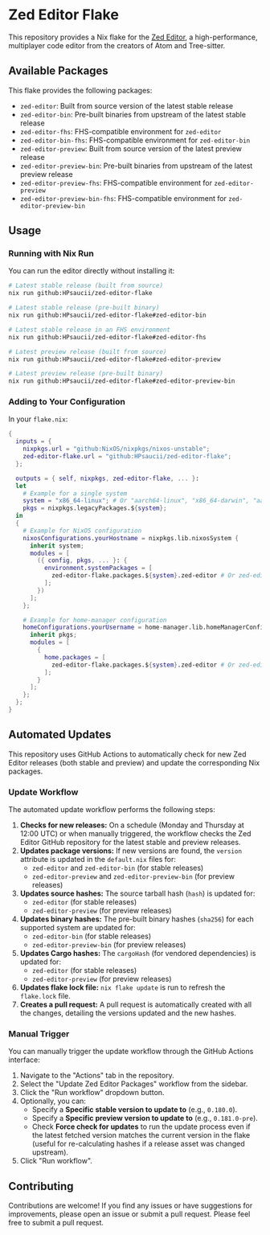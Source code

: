 # Zed Editor Flake

This repository provides a Nix flake for the [Zed Editor](https://zed.dev/), a high-performance, multiplayer code editor from the creators of Atom and Tree-sitter.

## Available Packages

This flake provides the following packages:

- `zed-editor`: Built from source version of the latest stable release
- `zed-editor-bin`: Pre-built binaries from upstream of the latest stable release
- `zed-editor-fhs`: FHS-compatible environment for `zed-editor`
- `zed-editor-bin-fhs`: FHS-compatible environment for `zed-editor-bin`
- `zed-editor-preview`: Built from source version of the latest preview release
- `zed-editor-preview-bin`: Pre-built binaries from upstream of the latest preview release
- `zed-editor-preview-fhs`: FHS-compatible environment for `zed-editor-preview`
- `zed-editor-preview-bin-fhs`: FHS-compatible environment for `zed-editor-preview-bin`

## Usage

### Running with Nix Run

You can run the editor directly without installing it:

```sh
# Latest stable release (built from source)
nix run github:HPsaucii/zed-editor-flake

# Latest stable release (pre-built binary)
nix run github:HPsaucii/zed-editor-flake#zed-editor-bin

# Latest stable release in an FHS environment
nix run github:HPsaucii/zed-editor-flake#zed-editor-fhs

# Latest preview release (built from source)
nix run github:HPsaucii/zed-editor-flake#zed-editor-preview

# Latest preview release (pre-built binary)
nix run github:HPsaucii/zed-editor-flake#zed-editor-preview-bin
```

### Adding to Your Configuration

In your `flake.nix`:

```nix
{
  inputs = {
    nixpkgs.url = "github:NixOS/nixpkgs/nixos-unstable";
    zed-editor-flake.url = "github:HPsaucii/zed-editor-flake";
  };

  outputs = { self, nixpkgs, zed-editor-flake, ... }:
  let
    # Example for a single system
    system = "x86_64-linux"; # Or "aarch64-linux", "x86_64-darwin", "aarch64-darwin"
    pkgs = nixpkgs.legacyPackages.${system};
  in
  {
    # Example for NixOS configuration
    nixosConfigurations.yourHostname = nixpkgs.lib.nixosSystem {
      inherit system;
      modules = [
        ({ config, pkgs, ... }: {
          environment.systemPackages = [
            zed-editor-flake.packages.${system}.zed-editor # Or zed-editor-bin, zed-editor-preview, etc.
          ];
        })
      ];
    };

    # Example for home-manager configuration
    homeConfigurations.yourUsername = home-manager.lib.homeManagerConfiguration {
      inherit pkgs;
      modules = [
        {
          home.packages = [
            zed-editor-flake.packages.${system}.zed-editor # Or zed-editor-bin, zed-editor-preview, etc.
          ];
        }
      ];
    };
  };
}
```

## Automated Updates

This repository uses GitHub Actions to automatically check for new Zed Editor releases (both stable and preview) and update the corresponding Nix packages.

### Update Workflow

The automated update workflow performs the following steps:

1.  **Checks for new releases:** On a schedule (Monday and Thursday at 12:00 UTC) or when manually triggered, the workflow checks the Zed Editor GitHub repository for the latest stable and preview releases.
2.  **Updates package versions:** If new versions are found, the `version` attribute is updated in the `default.nix` files for:
    *   `zed-editor` and `zed-editor-bin` (for stable releases)
    *   `zed-editor-preview` and `zed-editor-preview-bin` (for preview releases)
3.  **Updates source hashes:** The source tarball hash (`hash`) is updated for:
    *   `zed-editor` (for stable releases)
    *   `zed-editor-preview` (for preview releases)
4.  **Updates binary hashes:** The pre-built binary hashes (`sha256`) for each supported system are updated for:
    *   `zed-editor-bin` (for stable releases)
    *   `zed-editor-preview-bin` (for preview releases)
5.  **Updates Cargo hashes:** The `cargoHash` (for vendored dependencies) is updated for:
    *   `zed-editor` (for stable releases)
    *   `zed-editor-preview` (for preview releases)
6.  **Updates flake lock file:** `nix flake update` is run to refresh the `flake.lock` file.
7.  **Creates a pull request:** A pull request is automatically created with all the changes, detailing the versions updated and the new hashes.

### Manual Trigger

You can manually trigger the update workflow through the GitHub Actions interface:

1.  Navigate to the "Actions" tab in the repository.
2.  Select the "Update Zed Editor Packages" workflow from the sidebar.
3.  Click the "Run workflow" dropdown button.
4.  Optionally, you can:
    *   Specify a **Specific stable version to update to** (e.g., `0.180.0`).
    *   Specify a **Specific preview version to update to** (e.g., `0.181.0-pre`).
    *   Check **Force check for updates** to run the update process even if the latest fetched version matches the current version in the flake (useful for re-calculating hashes if a release asset was changed upstream).
5.  Click "Run workflow".

## Contributing

Contributions are welcome! If you find any issues or have suggestions for improvements, please open an issue or submit a pull request. Please feel free to submit a pull request.
